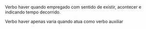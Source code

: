 Verbo haver quando empregado com sentido de existir, acontecer e indicando tempo decorrido.

Verbo haver apenas varia quando atua como verbo auxiliar